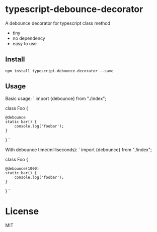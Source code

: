 # typescript-debounce-decorator
A debounce decorator for typescript class method

* tiny
* no dependency
* easy to use

## Install
`npm install typescript-debounce-decorator --save`

## Usage

Basic usage:
`
import {debounce} from "./index";

class Foo {

	@debounce
	static bar() {
		console.log('foobar');
	}

}
`

With debounce time(milliseconds):
`
import {debounce} from "./index";

class Foo {

	@debounce(1000)
	static bar() {
		console.log('foobar');
	}

}
`

# License
MIT